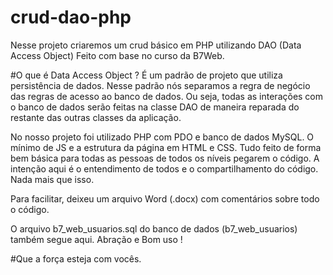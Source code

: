 # crud-dao-php
Nesse projeto criaremos um crud básico em PHP utilizando DAO (Data Access Object)
Feito com base no curso da B7Web.



#O que é Data Access Object ?
É um padrão de projeto que utiliza persistência de dados. Nesse padrão nós separamos a regra de negócio das regras de acesso ao banco de dados. Ou seja, todas as interações com o banco de dados serão feitas na classe DAO de maneira reparada do restante das outras classes da aplicação. 

No nosso projeto foi utilizado PHP com PDO e banco de dados MySQL. O mínimo de JS e a estrutura da página em HTML e CSS.
Tudo feito de forma bem básica para todas as pessoas de todos os níveis pegarem o código. A intenção aqui é o entendimento de todos e o compartilhamento do código. Nada mais que isso. 

Para facilitar, deixeu um arquivo Word (.docx) com comentários sobre todo o código. 

O arquivo b7_web_usuarios.sql do banco de dados (b7_web_usuarios) também segue aqui. Abração e Bom uso !

#Que a força esteja com vocês.

